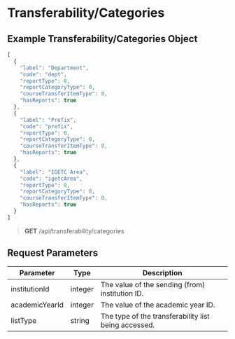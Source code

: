 # Transferability/Categories

## Example Transferability/Categories Object

```js
[
  {
    "label": "Department",
    "code": "dept",
    "reportType": 0,
    "reportCategoryType": 0,
    "courseTransferItemType": 0,
    "hasReports": true
  },
  {
    "label": "Prefix",
    "code": "prefix",
    "reportType": 0,
    "reportCategoryType": 0,
    "courseTransferItemType": 0,
    "hasReports": true
  },
  {
    "label": "IGETC Area",
    "code": "igetcArea",
    "reportType": 0,
    "reportCategoryType": 0,
    "courseTransferItemType": 0,
    "hasReports": true
  }
]
```

> **GET** /api/transferability/categories

## Request Parameters

| Parameter | Type | Description |
| ----------- | ----------- | ----------- |
| institutionId | integer | The value of the sending (from) institution ID. |
| academicYearId | integer | The value of the academic year ID. |
| listType | string | The type of the transferability list being accessed. |